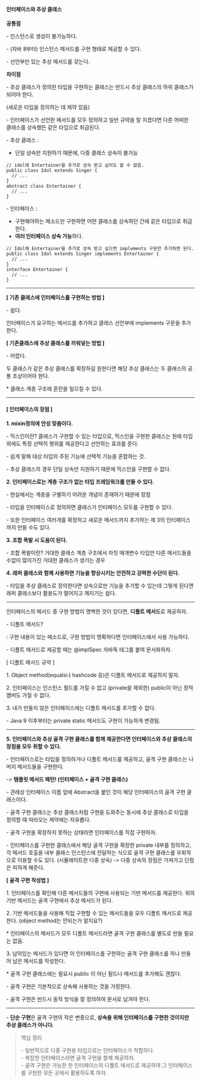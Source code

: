 #### **인터페이스와 추상 클래스**

**공통점**

\- 인스턴스로 생성이 불가능하다.

\- (자바 8부터) 인스턴스 메서드를 구현 형태로 제공할 수 있다.

\- 선언부만 있는 추상 메서드를 갖는다.

**차이점**

\- 추상 클래스가 정의한 타입을 구현하는 클래스는 반드시 추상 클래스의 하위 클래스가 되어야 한다.

(새로운 타입을 정의하는 데 제약 있음)

\- 인터페이스가 선언한 메서드를 모두 정의하고 일반 규약을 잘 지켰다면 다른 어떠한 클래스를 상속했든 같은 타입으로 취급된다.

\- 추상 클래스 :

-   단일 상속만 지원하기 때문에, 다중 클래스 상속이 불가능

```
// idol에 Entertainer을 추가로 상속 받고 싶어도 할 수 없음.
public class Idol extends Singer {
  // ...
}
abstract class Entertainer {
  // ...
}
```

\- 인터페이스 :

-   구현해야하는 메소드만 구현하면 어떤 클래스를 상속하던 간에 같은 타입으로 취급한다.
-   **여러 인터페이스 상속 가능**하다.

```
// Idol에 Entertainer을 추가로 상속 받고 싶으면 implements 구문만 추가하면 된다.
public class Idol extends Singer implements Entertainer {
  // ...   
}
interface Entertainer {
  // ...
}
```

---

**\[ 기존 클래스에 인터페이스를 구현하는 방법 \]** 

\- 쉽다.

인터페이스가 요구하는 메서드를 추가하고 클래스 선언부에 implements 구문을 추가한다.

**\[ 기존클래스에 추상 클래스를 끼워넣는 방법 \]**

\- 어렵다.

두 클래스가 같은 추상 클래스를 확장하길 원한다면 해당 추상 클래스는 두 클래스의 공통 조상이어야 한다.

\* 클래스 계층 구조에 혼란을 일으킬 수 있다.

---

#### **\[ 인터페이스의 장점 \]**

**1\. mixin정의에 안성 맞춤이다.**

\- 믹스인이란? 클래스가 구현할 수 있는 타입으로, 믹스인을 구현한 클래스는 원래 타입 외에도 특정 선택적 행위를 제공한다고 선언하는 효과를 준다.

\- 쉽게 말해 대상 타입의 주된 기능에 선택적 기능을 혼합하는 것.

\- 추상 클래스의 경우 단일 상속만 지원하기 때문에 믹스인을 구현할 수 없다.

**2\. 인터페이스로는 계층 구조가 없는 타입 프레임워크를 만들 수 있다.**

\- 현실에서는 계층을 구별하기 어려운 개념이 존재하기 때문에 장점

\- 타입을 인터페이스로 정의하면 클래스가 인터페이스 모두를 구현할 수 있다.

\- 또한 인터페이스 여러개를 확장하고 새로운 메서드까지 추가하는 제 3의 인터페이스까지 만들 수도 있다.

**3\. 조합 폭발 시 도움이 된다.**

\- 조합 폭발이란? 거대한 클래스 계층 구조에서 자칫 매개변수 타입만 다른 메서드들을 수없이 많이가진 거대한 클래스가 생기는 경우

**4\. 래퍼 클래스와 함께 사용하면 기능을 향상시키는 안전하고 강력한 수단이 된다.**

\- 타입을 추상 클래스로 정의한다면 상속으로만 기능을 추가할 수 있는데 그렇게 된다면 래퍼 클래스보다 활용도가 떨어지고 깨지기는 쉽다.

---

인터페이스의 메서드 중 구현 방법이 명백한 것이 있다면, **디폴트 메서드**로 제공하자.

\- 디폴트 메서드?

: 구현 내용이 있는 메소드로, 구현 방법이 명확하다면 인터페이스에서 사용 가능하다.

\- 디폴트 메서드로 제공할 때는 @implSpec 자바독 태그를 붙여 문서화하자.

\[ 디폴트 메서드 규약 \]

1\. Object method(equals나 hashcode 등)은 디폴트 메서드로 제공하지 말자.

2\. 인터페이스는 인스턴스 필드를 가질 수 없고 (private을 제외한) public이 아닌 정적 멤버도 가질 수 없다.

3\. 내가 만들지 않은 인터페이스에는 디폴트 메서드를 추가할 수 없다.

\- Java 9 이후부터는 private static 메서드도 구현이 가능하게 변경됨.

---

**5\. 인터페이스와 추상 골격 구현 클래스를 함께 제공한다면 인터페이스와 추상 클래스의 장점을 모두 취할 수 있다.**

\- 인터페이스로는 타입을 정의하거나 디폴트 메서드를 제공하고, 골격 구현 클래스는 나머지 메서드들을 구현한다.

\-> **템플릿 메서드 패턴! (인터페이스 + 골격 구현 클래스)**

\- 관례상 인터페이스 이름 앞에 Abstract을 붙인 것이 해당 인터페이스의 골격 구현 클래스이다.

\- 골격 구현 클래스는 추상 클래스처럼 구현을 도와주는 동시에 추상 클래스로 타입을 정의할 때 따라오는 제약에는 자유롭다.

\- 골격 구현을 확장하지 못하는 상태라면 인터페이스를 직접 구현하자.

\- 인터페이스를 구현한 클래스에서 해당 골격 구현을 확장한 private 내부를 정의하고, 각 메서드 호출을 내부 클래스 인스턴스에 전달하는 식으로 골격 구현 클래스를 우회적으로 이용할 수도 있다. (시뮬레이트한 다중 상속) -> 다중 상속의 장점은 가져가고 단점은 피하게 해준다.

**\[ 골격 구현 작성법 \]**

1\. 인터페이스를 확인해 다른 메서드들의 구현에 사용되는 기반 메서드를 제공한다. 위의 기반 메서드는 골격 구현에서 추상 메서드가 된다.

2\. 기반 메서드들을 사용해 직접 구현할 수 있는 메서드들을 모두 디폴트 메서드로 제공한다. (object method는 안되는거 알지요?)

\* 인터페이스의 메서드가 모두 디폴트 메서드라면 골격 구현 클래스를 별도로 만들 필요는 없음.

3\. 남아있는 메서드가 있다면 이 인터페이스를 구현하는 골격 구현 클래스를 하나 만들어 남은 메서드를 작성한다.

\* 골격 구현 클래스에는 필요시 public 이 아닌 필드나 메서드를 추가해도 괜찮다.

\- 골격 구현은 기본적으로 상속해 사용하는 것을 가정한다.

\- 골격 구현은 반드시 동작 방식을 잘 정의하여 문서로 남겨야 한다.

---

\- **단순 구현**은 골격 구현의 작은 변종으로, **상속을 위해 인터페이스를 구현한 것이지만 추상 클래스가 아니다.**

> 핵심 정리  
>   
> \- 일반적으로 다중 구현용 타입으로는 인터페이스가 적합하다.  
> \- 복잡한 인터페이스라면 골격 구현을 함께 제공하자.  
> \- 골격 구현은 가능한 한 인터페이스의 디폴트 메서드로 제공하여 그 인터페이스를 구현한 모든 곳에서 활용하도록 하자.  
>
